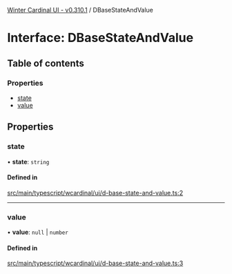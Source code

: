 [Winter Cardinal UI - v0.310.1](../index.md) / DBaseStateAndValue

# Interface: DBaseStateAndValue

## Table of contents

### Properties

- [state](DBaseStateAndValue.md#state)
- [value](DBaseStateAndValue.md#value)

## Properties

### state

• **state**: `string`

#### Defined in

[src/main/typescript/wcardinal/ui/d-base-state-and-value.ts:2](https://github.com/winter-cardinal/winter-cardinal-ui/blob/v0.310.1/src/main/typescript/wcardinal/ui/d-base-state-and-value.ts#L2)

___

### value

• **value**: ``null`` \| `number`

#### Defined in

[src/main/typescript/wcardinal/ui/d-base-state-and-value.ts:3](https://github.com/winter-cardinal/winter-cardinal-ui/blob/v0.310.1/src/main/typescript/wcardinal/ui/d-base-state-and-value.ts#L3)
